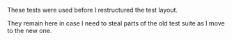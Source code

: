 These tests were used before I restructured the test layout.

They remain here in case I need to steal parts of the old test suite as I move to the new one.